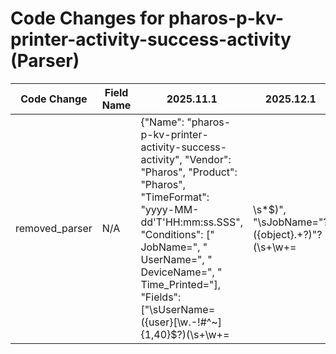 # Code Changes for pharos-p-kv-printer-activity-success-activity (Parser)

| Code Change | Field Name | 2025.11.1 | 2025.12.1 |
|-------------|------------|-----------|------------|
| removed_parser | N/A | {"Name": "pharos-p-kv-printer-activity-success-activity", "Vendor": "Pharos", "Product": "Pharos", "TimeFormat": "yyyy-MM-dd'T'HH:mm:ss.SSS", "Conditions": [" JobName=", " UserName=", " DeviceName=", " Time_Printed="], "Fields": ["\sUserName=({user}[\w\.\-\!\#\^\~]{1,40}\$?)(\s+\w+=|\s*$)", "\sJobName=\"?({object}.+?)\"?(\s+\w+=|\s*$)", "\sPages=({num_pages}\d+)(\s+\w+=|\s*$)", "\sFileSize=({bytes}\d+)(\s+\w+=|\s*$)", "\sDeviceName=({printer_name}.+?)(\s+\w+=|\s*$)", "\sDeviceName=({dest_ip}((([0-9a-fA-F.]{0,4}):{1,2}){1,7}([0-9a-fA-F]){0,4})|(((25[0-5]|(2[0-4]|1\d|[0-9]|)\d)\.?\b){4}))(:({dest_port}\d+))?(\s+\w+=|\s*$)", "\sApplicationName=(Unknown|({process_name}.+?))(\s+\w+=|\s*$)"], "ParserVersion": "v1.0.0"} | N/A |